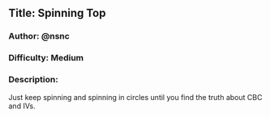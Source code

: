 ## Title: Spinning Top

### Author: @nsnc
### Difficulty: Medium
### Description:
Just keep spinning and spinning in circles until you find the truth about CBC and IVs.


